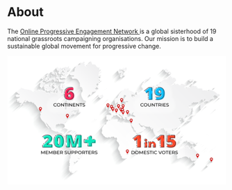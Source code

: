 # About
The [Online Progressive Engagement Network ](https://the-open.net)is a global sisterhood of 19 national grassroots campaigning organisations. Our mission is to build a sustainable global movement for progressive change.

![Map](../images/map.png)